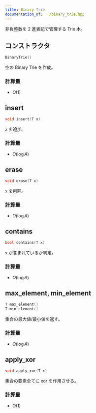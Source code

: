 ```yaml
---
title: Binary Trie
documentation_of: ../binary_trie.hpp
---
```


非負整数を 2 進表記で管理する Trie 木。
## コンストラクタ
```cpp
BinaryTrie()
```
空の Binary Trie を作成。
### 計算量
* $O(1)$

## insert
```cpp
void insert(T x)
```
`x` を追加。
### 計算量
* $O(\log A)$

## erase
```cpp
void erase(T x)
```
`x` を削除。
### 計算量
* $O(\log A)$

## contains
```cpp
bool contains(T x) 
```
`x` が含まれているか判定。
### 計算量
* $O(\log A)$

## max_element, min_element
```cpp
T max_element()
T min_element()
```
集合の最大値/最小値を返す。
### 計算量
* $O(\log A)$

## apply_xor
```cpp
void apply_xor(T x)
```
集合の要素全てに xor を作用させる。
### 計算量
* $O(1)$